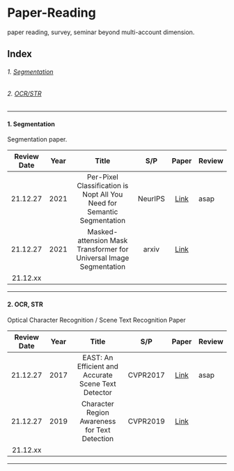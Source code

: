 # Paper-Reading
paper reading, survey, seminar beyond multi-account dimension.

## Index
###### 1. [Segmentation](#1.-segmentation)
###### 2. [OCR/STR](#2.-ocr,-str)

***

#### 1. Segmentation
Segmentation paper.

| Review Date | Year |                                  Title                                  |   S/P   | Paper | Review |
|:-----------:|------|:-----------------------------------------------------------------------:|:-------:|:-----:|--------|
|   21.12.27  | 2021 | Per-Pixel Classification is Nopt All You Need for Semantic Segmentation | NeurIPS | [Link](https://arxiv.org/abs/2107.06278) | asap |
|   21.12.27  | 2021 | Masked-attension Mask Transformer for Universal Image Segmentation | arxiv | [Link](https://arxiv.org/abs/2112.01527) |        |
|   21.12.xx  |      |                                                                         |         |       |        |

***

#### 2. OCR, STR
Optical Character Recognition / Scene Text Recognition Paper

| Review Date | Year |                                  Title                                  |   S/P   | Paper | Review |
|:-----------:|------|:-----------------------------------------------------------------------:|:-------:|:-----:|--------|
|   21.12.27  | 2017 | EAST: An Efficient and Accurate Scene Text Detector | CVPR2017 | [Link](https://openaccess.thecvf.com/content_cvpr_2017/html/Zhou_EAST_An_Efficient_CVPR_2017_paper.html) | asap |
|   21.12.27  | 2019 | Character Region Awareness for Text Detection | CVPR2019 | [Link](https://openaccess.thecvf.com/content_CVPR_2019/html/Baek_Character_Region_Awareness_for_Text_Detection_CVPR_2019_paper.html) |        |
|   21.12.xx  |      |                                                                         |         |       |        |

***
